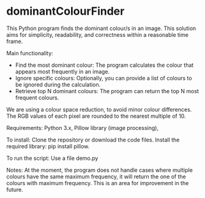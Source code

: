 # dominantColourFinder
This Python program finds the dominant colour/s in an image. This solution aims for simplicity, readability, and correctness within a reasonable time frame.

Main functionality:
- Find the most dominant colour: The program calculates the colour that appears most frequently in an image.
- Ignore specific colours: Optionally, you can provide a list of colours to be ignored during the calculation.
- Retrieve top N dominant colours: The program can return the top N most frequent colours.
  
We are using a colour space reduction, to avoid minor colour differences. The RGB values of each pixel are rounded to the nearest multiple of 10.

Requirements:
Python 3.x,
Pillow library (image processing),

To install:
Clone the repository or download the code files.
Install the required library: pip install pillow.

To run the script:
Use a file demo.py

Notes:
At the moment, the program does not handle cases where multiple colours have the same maximum frequency, it will return the one of the colours with maximum frequency.
This is an area for improvement in the future.
